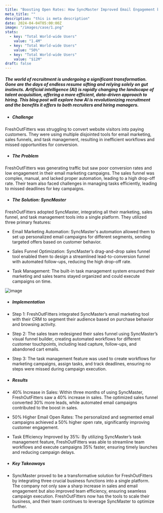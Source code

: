 ```yaml
---
title: "Boosting Open Rates: How SyncMaster Improved Email Engagement by 50%"
meta_title: ""
description: "this is meta description"
date: 2024-04-04T05:00:00Z
image: "/images/case/1.png"
stats:
  - key: "Total World-wide Users"
    value: "1.4M"
  - key: "Total World-wide Users"
    value: "50%"
  - key: "Total World-wide Users"
    value: "$12M"
draft: false
---
```


##### The world of recruitment is undergoing a significant transformation. Gone are the days of endless resume sifting and relying solely on gut instincts. Artificial intelligence (AI) is rapidly changing the landscape of talent acquisition, offering a more efficient, data-driven approach to hiring. This blog post will explore how AI is revolutionizing recruitment and the benefits it offers to both recruiters and hiring managers.

- ##### Challenge

FreshOutFitters was struggling to convert website visitors into paying customers. They were using multiple disjointed tools for email marketing, sales funnels, and task management, resulting in inefficient workflows and missed opportunities for conversion.

- ##### The Problem

FreshOutFitters was generating traffic but saw poor conversion rates and low engagement in their email marketing campaigns. The sales funnel was complex, manual, and lacked proper automation, leading to a high drop-off rate. Their team also faced challenges in managing tasks efficiently, leading to missed deadlines for key campaigns.

- ##### The Solution: SyncMaster

FreshOutFitters adopted SyncMaster, integrating all their marketing, sales funnel, and task management tools into a single platform. They utilized three primary features:

- Email Marketing Automation: SyncMaster's automation allowed them to set up personalized email campaigns for different segments, sending targeted offers based on customer behavior.

- Sales Funnel Optimization: SyncMaster’s drag-and-drop sales funnel tool enabled them to design a streamlined lead-to-conversion funnel with automated follow-ups, reducing the high drop-off rate.

- Task Management: The built-in task management system ensured their marketing and sales teams stayed organized and could execute campaigns on time.

![image](/images/case/7.png)

- ##### Implementation

- Step 1: FreshOutFitters integrated SyncMaster’s email marketing tool with their CRM to segment their audience based on purchase behavior and browsing activity.

- Step 2: The sales team redesigned their sales funnel using SyncMaster’s visual funnel builder, creating automated workflows for different customer touchpoints, including lead capture, follow-ups, and abandoned cart emails.

- Step 3: The task management feature was used to create workflows for marketing campaigns, assign tasks, and track deadlines, ensuring no steps were missed during campaign execution.

- ##### Results

- 40% Increase in Sales: Within three months of using SyncMaster, FreshOutFitters saw a 40% increase in sales. The optimized sales funnel converted 30% more leads, while automated email campaigns contributed to the boost in sales.

- 50% Higher Email Open Rates: The personalized and segmented email campaigns achieved a 50% higher open rate, significantly improving customer engagement.

- Task Efficiency Improved by 35%: By utilizing SyncMaster’s task management feature, FreshOutFitters was able to streamline team workflows and execute campaigns 35% faster, ensuring timely launches and reducing campaign delays.

- ##### Key Takeaways

- SyncMaster proved to be a transformative solution for FreshOutFitters by integrating three crucial business functions into a single platform. The company not only saw a sharp increase in sales and email engagement but also improved team efficiency, ensuring seamless campaign execution. FreshOutFitters now has the tools to scale their business, and their team continues to leverage SyncMaster to optimize further.
